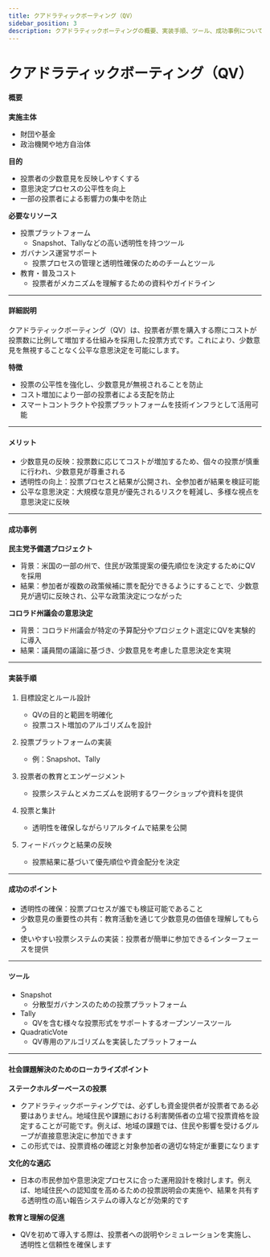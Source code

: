 ```yaml
---
title: クアドラティックボーティング（QV）
sidebar_position: 3
description: クアドラティックボーティングの概要、実装手順、ツール、成功事例について説明します。
---
```


# クアドラティックボーティング（QV）

#### 概要

**実施主体**
* 財団や基金
* 政治機関や地方自治体

**目的**
* 投票者の少数意見を反映しやすくする
* 意思決定プロセスの公平性を向上
* 一部の投票者による影響力の集中を防止

**必要なリソース**
* 投票プラットフォーム
  * Snapshot、Tallyなどの高い透明性を持つツール
* ガバナンス運営サポート
  * 投票プロセスの管理と透明性確保のためのチームとツール
* 教育・普及コスト
  * 投票者がメカニズムを理解するための資料やガイドライン

***

#### 詳細説明

クアドラティックボーティング（QV）は、投票者が票を購入する際にコストが投票数に比例して増加する仕組みを採用した投票方式です。これにより、少数意見を無視することなく公平な意思決定を可能にします。

**特徴**
* 投票の公平性を強化し、少数意見が無視されることを防止
* コスト増加により一部の投票者による支配を防止
* スマートコントラクトや投票プラットフォームを技術インフラとして活用可能

***

#### メリット

* 少数意見の反映：投票数に応じてコストが増加するため、個々の投票が慎重に行われ、少数意見が尊重される
* 透明性の向上：投票プロセスと結果が公開され、全参加者が結果を検証可能
* 公平な意思決定：大規模な意見が優先されるリスクを軽減し、多様な視点を意思決定に反映

***

#### 成功事例

**民主党予備選プロジェクト**
* 背景：米国の一部の州で、住民が政策提案の優先順位を決定するためにQVを採用
* 結果：参加者が複数の政策候補に票を配分できるようにすることで、少数意見が適切に反映され、公平な政策決定につながった

**コロラド州議会の意思決定**
* 背景：コロラド州議会が特定の予算配分やプロジェクト選定にQVを実験的に導入
* 結果：議員間の議論に基づき、少数意見を考慮した意思決定を実現

***

#### 実装手順

1. 目標設定とルール設計
   * QVの目的と範囲を明確化
   * 投票コスト増加のアルゴリズムを設計

2. 投票プラットフォームの実装
   * 例：Snapshot、Tally

3. 投票者の教育とエンゲージメント
   * 投票システムとメカニズムを説明するワークショップや資料を提供

4. 投票と集計
   * 透明性を確保しながらリアルタイムで結果を公開

5. フィードバックと結果の反映
   * 投票結果に基づいて優先順位や資金配分を決定

***

#### 成功のポイント

* 透明性の確保：投票プロセスが誰でも検証可能であること
* 少数意見の重要性の共有：教育活動を通じて少数意見の価値を理解してもらう
* 使いやすい投票システムの実装：投票者が簡単に参加できるインターフェースを提供

***

#### ツール

* Snapshot
  * 分散型ガバナンスのための投票プラットフォーム
* Tally
  * QVを含む様々な投票形式をサポートするオープンソースツール
* QuadraticVote
  * QV専用のアルゴリズムを実装したプラットフォーム

***

#### 社会課題解決のためのローカライズポイント

**ステークホルダーベースの投票**
* クアドラティックボーティングでは、必ずしも資金提供者が投票者である必要はありません。地域住民や課題における利害関係者の立場で投票資格を設定することが可能です。例えば、地域の課題では、住民や影響を受けるグループが直接意思決定に参加できます
* この形式では、投票資格の確認と対象参加者の適切な特定が重要になります

**文化的な適応**
* 日本の市民参加や意思決定プロセスに合った運用設計を検討します。例えば、地域住民への認知度を高めるための投票説明会の実施や、結果を共有する透明性の高い報告システムの導入などが効果的です

**教育と理解の促進**
* QVを初めて導入する際は、投票者への説明やシミュレーションを実施し、透明性と信頼性を確保します 